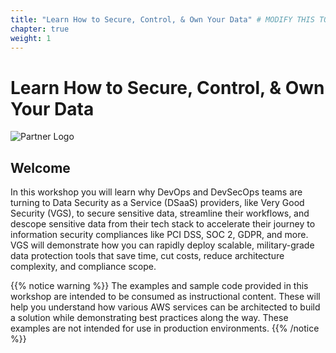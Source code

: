 ```yaml
---
title: "Learn How to Secure, Control, & Own Your Data" # MODIFY THIS TO BE THE TITLE OF YOUR WORKSHOP
chapter: true
weight: 1
---
```


# Learn How to Secure, Control, & Own Your Data 

![Partner Logo](/images/vgs-logo-color.png)  

## Welcome

In this workshop you will learn why DevOps and DevSecOps teams are turning to Data Security as a Service (DSaaS) providers, like Very Good Security (VGS), to secure sensitive data, streamline their workflows, and descope sensitive data from their tech stack to accelerate their journey to information security compliances like PCI DSS, SOC 2, GDPR, and more. VGS will demonstrate how you can rapidly deploy scalable, military-grade data protection tools that save time, cut costs, reduce architecture complexity, and compliance scope.  


{{% notice warning %}}
The examples and sample code provided in this workshop are intended to be consumed as instructional content. These will help you understand how various AWS services can be architected to build a solution while demonstrating best practices along the way. These examples are not intended for use in production environments.
{{% /notice %}}
